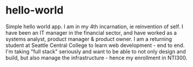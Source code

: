 # hello-world
Simple hello world app.
I am in my 4th incarnation, ie reinvention of self. I have been an IT manager in the financial sector, and have worked as a systems
analyst, product manager & product owner. I am a returning student at Seattle Central College to learn web development - end to end. 
I'm taking "full stack" seriously and want to be able to not only design and build, but also manage the infrastructure - hence my
enrollment in NTI300.
